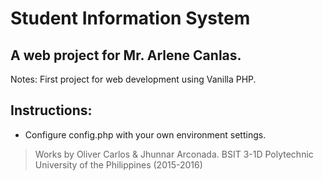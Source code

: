 # Student Information System

## A web project for Mr. Arlene Canlas.

Notes:
First project for web development using Vanilla PHP.

## Instructions:
- Configure config.php with your own environment settings.

> Works by Oliver Carlos & Jhunnar Arconada. BSIT 3-1D Polytechnic University of the Philippines (2015-2016)
